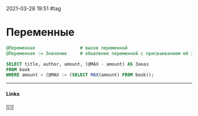 2021-03-28 19:51
#tag
# Переменные
```sql
@Переменная  				# вызов переменной
@Переменная := Значение  	# объвление переменной с присваиванием ей значения

SELECT title, author, amount, (@MAX - amount) AS Заказ
FROM book
WHERE amount < (@MAX := (SELECT MAX(amount) FROM book));
```
_____________
#### Links
[[]]